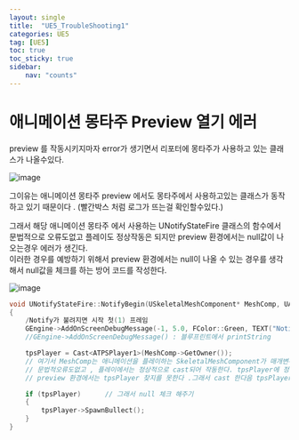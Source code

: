 ```yaml
---
layout: single
title:  "UE5_TroubleShooting1"
categories: UE5
tag: [UE5]
toc: true
toc_sticky: true
sidebar:
    nav: "counts"
---
```

   
# 애니메이션 몽타주 Preview 열기 에러
preview 를 작동시키지마자 error가 생기면서 리포터에 몽타주가 사용하고 있는 클래스가 나올수있다.    

![image](https://github.com/silverlnng/UE_ThirdPersonTemplate/assets/112385982/5178f17f-b7b7-43f3-a2f6-5f0e7a99c82c)

그이유는 애니메이션 몽타주 preview 에서도 몽타주에서 사용하고있는 클래스가 동작하고 있기 때문이다 . (빨간박스 처럼 로그가 뜨는걸 확인할수있다.)   

그래서 해당 애니메이션 몽타주 에서 사용하는 UNotifyStateFire 클래스의 함수에서 문법적으로 오류도없고 플레이도 정상작동은 되지만 preview 환경에서는 null값이 나오는경우 에러가 생긴다.      
이러한 경우를 예방하기 위해서 preview 환경에서는 null이 나올 수 있는 경우를 생각해서 null값을 체크를 하는 방어 코드를 작성한다.

![image](https://github.com/silverlnng/UE_ThirdPersonTemplate/assets/112385982/4e5c1e47-561e-4d65-bfe9-25ac268b2e6e)

   


```cpp
void UNotifyStateFire::NotifyBegin(USkeletalMeshComponent* MeshComp, UAnimSequenceBase* Animation, float TotalDuration, const FAnimNotifyEventReference& EventReference)
{
	/Notify가 불려지면 시작 첫(1) 프레임
	GEngine->AddOnScreenDebugMessage(-1, 5.0, FColor::Green, TEXT("NotifyBegin"));
	//GEngine->AddOnScreenDebugMessage() : 블루프린트에서 printString

	tpsPlayer = Cast<ATPSPlayer1>(MeshComp->GetOwner());
	// 여기서 MeshComp는 애니메이션을 플레이하는 SkeletalMeshComponent가 매개변수로 들어온다 
	// 문법적오류도없고 , 플레이에서는 정상적으로 cast되어 작동한다. tpsPlayer에 정상적으로 값이들어가서 null체크를 하지 않고도 tpsPlayer->SpawnBullect(); 를 해도 정상작동.
	// preview 환경에서는 tpsPlayer 찾지를 못한다 .그래서 cast 한다음 tpsPlayer은 null값이다.

	if (tpsPlayer)      // 그래서 null 체크 해주기 
	{
		tpsPlayer->SpawnBullect();
	}
}
```